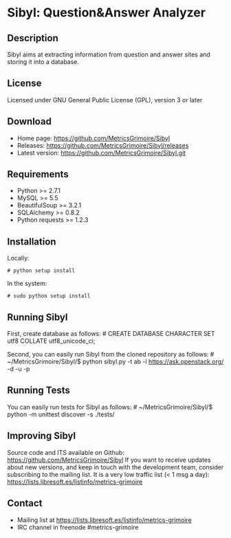 Sibyl: Question&Answer Analyzer
===============================

## Description

Sibyl aims at extracting information from question and answer sites and storing
it into a database.

## License

Licensed under GNU General Public License (GPL), version 3 or later

## Download

* Home page: https://github.com/MetricsGrimoire/Sibyl
* Releases: https://github.com/MetricsGrimoire/Sibyl/releases
* Latest version: https://github.com/MetricsGrimoire/Sibyl.git


## Requirements

* Python >= 2.7.1
* MySQL >= 5.5
* BeautifulSoup >= 3.2.1
* SQLAlchemy >= 0.8.2
* Python requests >= 1.2.3

## Installation

Locally:

    # python setup install
    
In the system:

    # sudo python setup install

## Running Sibyl

First, create database as follows:
    # CREATE DATABASE <databasename> CHARACTER SET utf8 COLLATE utf8_unicode_ci;

Second, you can easily run Sibyl from the cloned repository as follows:
    # ~/MetricsGrimoire/Sibyl/$ python sibyl.py -t ab -l https://ask.openstack.org/ -d <databasename> -u <dbuser> -p <dbpassword>


## Running Tests

You can easily run tests for Sibyl as follows:
    # ~/MetricsGrimoire/Sibyl/$ python -m unittest discover  -s ./tests/


## Improving Sibyl

Source code and ITS available on Github: https://github.com/MetricsGrimoire/Sibyl
If you want to receive updates about new versions, and keep in touch with the development team, consider subscribing to the mailing list.
It is a very low traffic list (< 1 msg a day): https://lists.libresoft.es/listinfo/metrics-grimoire


## Contact

* Mailing list at https://lists.libresoft.es/listinfo/metrics-grimoire
* IRC channel in freenode #metrics-grimoire

